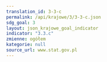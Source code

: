 ```yaml
---
translation_id: 3-3-c
permalink: /api/krajowe/3/3-3-c.json
sdg_goal: 3
layout: json_krajowe_goal_indicator
indicator: "3.3.c"
zmienne: ogółem
kategorie: null
source_url: www.stat.gov.pl
---
```

